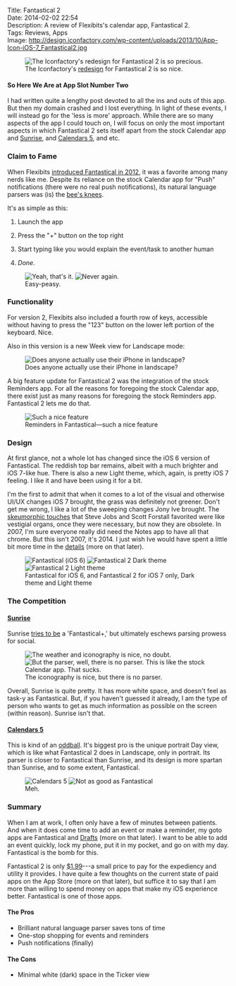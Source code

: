 Title: Fantastical 2  
Date: 2014-02-02 22:54  
Description: A review of Flexibits's calendar app, Fantastical 2.  
Tags: Reviews, Apps  
Image: http://design.iconfactory.com/wp-content/uploads/2013/10/App-Icon-iOS-7_Fantastical2.jpg  

<figure>
	<img src="http://design.iconfactory.com/wp-content/uploads/2013/10/App-Icon-iOS-7_Fantastical2.jpg" alt="The Iconfactory's redesign for Fantastical 2 is so precious." title="The Iconfactory's redesign for Fantastical 2 is so precious.">
	<figcaption>The Iconfactory's <a href="http://design.iconfactory.com/fantastical-2-for-ios-7/" title="Iconfactory's blog post for Fantastical 2's app icon">redesign</a> for Fantastical 2 is so nice.</figcaption>
</figure>
  
#### So Here We Are at App Slot Number Two

I had written quite a lengthy post devoted to all the ins and outs of this app. But then my domain crashed and I lost everything. In light of these events, I will instead go for the 'less is more' approach. While there are so many aspects of the app I could touch on, I will focus on only the most important aspects in which Fantastical 2 sets itself apart from the stock Calendar app and [Sunrise][sunrise], and [Calendars 5][readdle], and etc.

### Claim to Fame

When Flexibits [introduced Fantastical in 2012][macworld], it was a favorite among many nerds like me. Despite its reliance on the stock Calendar app for "Push" notifications (there were no real push notifications), its natural language parsers was (is) the [bee's knees][macstories]. 

It's as simple as this:

1. Launch the app

2. Press the "+" button on the top right

3. Start typing like you would explain the event/task to another human

4. *Done.*

<figure>
	<img class="screenshot inlineTwo" src="http://d.pr/i/1dddh+" alt="Yeah, that's it." title="Yeah, that's it.">
	<img class="screenshot inlineTwo" src="http://d.pr/i/1aiHr+" alt="Never again." title="Never again.">
	<figcaption>Easy-peasy.</figcaption>
</figure>

### Functionality

For version 2, Flexibits also included a fourth row of keys, accessible without having to press the "123" button on the lower left portion of the keyboard. Nice.

Also in this version is a new Week view for Landscape mode:

<figure>
	<img class="screenshot iphone" src="http://d.pr/i/BNnH+" alt="Does anyone actually use their iPhone in landscape?" title="Does anyone actually use their iPhone in landscape?">
	<figcaption>Does anyone actually use their iPhone in landscape?</figcaption>
</figure>

A big feature update for Fantastical 2 was the integration of the stock Reminders app. For all the reasons for foregoing the stock Calendar app, there exist just as many reasons for foregoing the stock Reminders app. Fantastical 2 lets me do that.

<figure>
	<img class="screenshot iphone" src="http://d.pr/i/15UTy+" alt="Such a nice feature" title="Such a nice feature">
	<figcaption>Reminders in Fantastical&mdash;such a nice feature</figcaption>
</figure>

### Design

At first glance, not a whole lot has changed since the iOS 6 version of Fantastical. The reddish top bar remains, albeit with a much brighter and iOS 7-like hue. There is also a new Light theme, which, again, is pretty iOS 7 feeling. I like it and have been using it for a bit. 

I'm the first to admit that when it comes to a lot of the visual and otherwise UI/UX changes iOS 7 brought, the grass was definitely not greener. Don't get me wrong, I like a lot of the sweeping changes Jony Ive brought. The [skeumorphic touches][cultofmac] that Steve Jobs and Scott Forstall favorited were like vestigial organs, once they were necessary, but now they are obsolete. In 2007, I'm sure everyone really did need the Notes app to have all that chrome. But this isn't 2007, it's 2014. I just wish Ive would have spent a little bit more time in the [details][tumblr] (more on that later). 

<figure >
	<img class="screenshot inlineThree" src="http://d.pr/i/A7lR+" alt="Fantastical (iOS 6)" title="Fantastical (iOS 6)">
	<img class="screenshot inlineThree" src="http://d.pr/i/SumY+" alt="Fantastical 2 Dark theme" title="Fantastical 2 Dark theme">
	<img class="screenshot inlineThree" src="http://d.pr/i/MzGi+" alt="Fantastical 2 Light theme" title="Fantastical 2 Light theme">
	<figcaption>Fantastical for iOS 6, and Fantastical 2 for iOS 7 only, Dark theme and Light theme</figcaption>
</figure>

### The Competition

#### [Sunrise][sunrise]

Sunrise [tries to be][idb] a 'Fantastical+,' but ultimately eschews parsing prowess for social. 

<figure>
	<img class="screenshot inlineTwo" src="http://d.pr/i/15enF+" alt="The weather and iconography is nice, no doubt." title="The weather and iconography is nice, no doubt.">
	<img class="screenshot inlineTwo" src="http://d.pr/i/1aRkU+" alt="But the parser, well, there is no parser. This is like the stock Calendar app. That sucks." title="But the parser, well, there is no parser. This is like the stock Calendar app. That sucks.">
	<figcaption>The iconography is nice, but there is no parser.</figcaption>
</figure>

Overall, Sunrise is quite pretty. It has more white space, and doesn't feel as task-y as Fantastical. But, if you haven't guessed it already, I am the type of person who wants to get as much information as possible on the screen (within reason). Sunrise isn't that. 

#### [Calendars 5][readdle]

This is kind of an [oddball][macstories 2]. It's biggest pro is the unique portrait Day view, which is like what Fantastical 2 does in Landscape, only in portrait. Its parser is closer to Fantastical than Sunrise, and its design is more spartan than Sunrise, and to some extent, Fantastical.

<figure>
	<img class="screenshot inlineTwo" src="http://d.pr/i/18doD+" alt="Calendars 5" title="Calendars 5">
	<img class="screenshot inlineTwo" src="http://d.pr/i/1dpEy+" alt="Not as good as Fantastical" title="Not as good as Fantastical">
	<figcaption>Meh.</figcaption>
</figure>

### Summary

When I am at work, I often only have a few of minutes between patients. And when it does come time to add an event or make a reminder, my goto apps are Fantastical and [Drafts][agiletortoise] (more on that later). I want to be able to add an event quickly, lock my phone, put it in my pocket, and go on with my day. Fantastical is the bomb for this. 

Fantastical 2 is only [$1.99][apple]---a small price to pay for the expediency and utility it provides. I have quite a few thoughts on the current state of paid apps on the App Store (more on that later), but suffice it to say that I am more than willing to spend money on apps that make my iOS experience better. Fantastical is one of those apps.

#### The Pros

* Brilliant natural language parser saves tons of time
* One-stop shopping for events and reminders
* Push notifications (finally)

#### The Cons

* Minimal white (dark) space in the Ticker view

[agiletortoise]: https://itunes.apple.com/us/app/drafts-4-quickly-capture-notes/id905337691?mt=8&at=1l3vx9s "Drafts 4 on the App Store"
[apple]: https://itunes.apple.com/us/app/fantastical-2-calendar-reminders/id718043190?at=1l3vx9s "Fantastical 2 on the App Store"
[cultofmac]: http://www.cultofmac.com/189707/steve-jobs-himself-is-responsible-for-calendar-and-game-centers-hideous-skeuomorphic-designs/ "Steve Jobs loved skeuomorphism"
[iconfactory]: http://design.iconfactory.com/fantastical-2-for-ios-7/ "Iconfactory guys on their app icon for Fantastical 2"
[idb]: http://www.idownloadblog.com/2014/01/09/Sunrise-Calendar-Ipad/ "iDownloadBlog reviews Sunrise for iPad"
[macstories]: http://www.macstories.net/reviews/fantastical-for-iphone-review/ "Federico Viticci reviews Fantastical for iPhone"
[macstories 2]: http://www.macstories.net/Reviews/Calendars-5-Review/ "Federico Viticci reviews Calendars 5"
[macworld]: http://www.macworld.com/article/2017389/review-fantastical-for-iphone-shines-despite-ios-caused-limitations.html "Macword reviews Fantastical for iPhone"
[readdle]: https://itunes.apple.com/us/app/calendars-5-event-task-manager/id697927927?mt=8&at=1l3vx9s "Calendars 5 on the App Store"
[sunrise]: https://itunes.apple.com/us/app/sunrise-calendar-outlook-app/id599114150?mt=8&at=1l3vx9s "Sunrise on the App Store"
[tumblr]: http://ios7fail.tumblr.com/ "tumblr full of iOS 7 design failures"